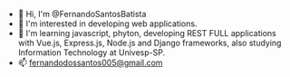 - 👋 Hi, I'm @FernandoSantosBatista
- 👀 I'm interested in developing web applications.
- 🌱 I'm learning javascript, phyton, developing REST FULL applications with Vue.js, Express.js, Node.js and Django frameworks, also studying Information Technology at Univesp-SP.
- 📫 fernandodossantos005@gmail.com

<!---
FernandoSantosBatista/FernandoSantosBatista is a ✨ special ✨ repository because its `README.md` (this file) appears on your GitHub profile.
You can click the Preview link to take a look at your changes.
--->
